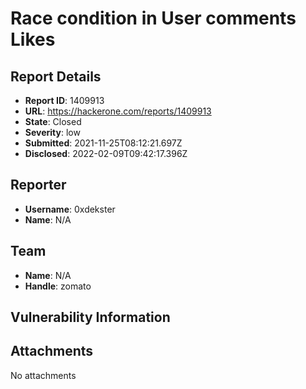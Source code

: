 # Race condition in User comments  Likes

## Report Details
- **Report ID**: 1409913
- **URL**: https://hackerone.com/reports/1409913
- **State**: Closed
- **Severity**: low
- **Submitted**: 2021-11-25T08:12:21.697Z
- **Disclosed**: 2022-02-09T09:42:17.396Z

## Reporter
- **Username**: 0xdekster
- **Name**: N/A

## Team
- **Name**: N/A
- **Handle**: zomato

## Vulnerability Information


## Attachments
No attachments
